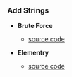 ### Add Strings

- **Brute Force**
    - [source code](source/brute.py)

- **Elementry**
    - [source code](source/elementry.py)


